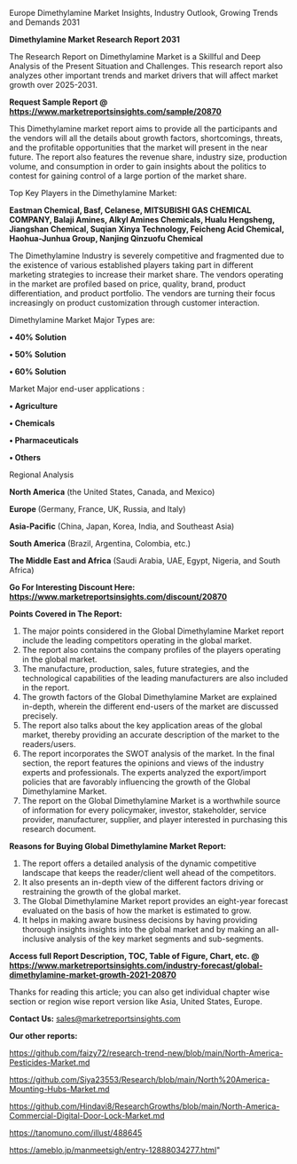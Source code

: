  Europe Dimethylamine Market Insights, Industry Outlook, Growing Trends and Demands 2031

<strong>Dimethylamine Market Research Report 2031</strong>

The Research Report on Dimethylamine Market is a Skillful and Deep Analysis of the Present Situation and Challenges. This research report also analyzes other important trends and market drivers that will affect market growth over 2025-2031.

<strong>Request Sample Report @ <a href=https://www.marketreportsinsights.com/sample/20870>https://www.marketreportsinsights.com/sample/20870</a></strong>

This Dimethylamine market report aims to provide all the participants and the vendors will all the details about growth factors, shortcomings, threats, and the profitable opportunities that the market will present in the near future. The report also features the revenue share, industry size, production volume, and consumption in order to gain insights about the politics to contest for gaining control of a large portion of the market share.

Top Key Players in the Dimethylamine Market:

<strong>Eastman Chemical, Basf, Celanese, MITSUBISHI GAS CHEMICAL COMPANY, Balaji Amines, Alkyl Amines Chemicals, Hualu Hengsheng, Jiangshan Chemical, Suqian Xinya Technology, Feicheng Acid Chemical, Haohua-Junhua Group, Nanjing Qinzuofu Chemical</strong>

The Dimethylamine Industry is severely competitive and fragmented due to the existence of various established players taking part in different marketing strategies to increase their market share. The vendors operating in the market are profiled based on price, quality, brand, product differentiation, and product portfolio. The vendors are turning their focus increasingly on product customization through customer interaction.

Dimethylamine Market Major Types are:

<strong>• 40% Solution

• 50% Solution

• 60% Solution</strong>

Market Major end-user applications :

<strong>• Agriculture

• Chemicals

• Pharmaceuticals

• Others</strong>

Regional Analysis

</u><strong><b>North America</b></strong> (the United States, Canada, and Mexico)

<strong><b>Europe </b></strong>(Germany, France, UK, Russia, and Italy)

<strong><b>Asia-Pacific</b></strong> (China, Japan, Korea, India, and Southeast Asia)

<strong><b>South America</b></strong> (Brazil, Argentina, Colombia, etc.)

<strong><b>The Middle East and Africa</b></strong> (Saudi Arabia, UAE, Egypt, Nigeria, and South Africa)

<strong>Go For Interesting Discount Here: <a href=https://www.marketreportsinsights.com/discount/20870>https://www.marketreportsinsights.com/discount/20870</a></strong>

<strong>Points Covered in The Report:</strong>
<ol>
  <li>The major points considered in the Global Dimethylamine Market report include the leading competitors operating in the global market.</li>
  <li>The report also contains the company profiles of the players operating in the global market.</li>
  <li>The manufacture, production, sales, future strategies, and the technological capabilities of the leading manufacturers are also included in the report.</li>
  <li>The growth factors of the Global Dimethylamine Market are explained in-depth, wherein the different end-users of the market are discussed precisely.</li>
  <li>The report also talks about the key application areas of the global market, thereby providing an accurate description of the market to the readers/users.</li>
  <li>The report incorporates the SWOT analysis of the market. In the final section, the report features the opinions and views of the industry experts and professionals. The experts analyzed the export/import policies that are favorably influencing the growth of the Global Dimethylamine Market.</li>
  <li>The report on the Global Dimethylamine Market is a worthwhile source of information for every policymaker, investor, stakeholder, service provider, manufacturer, supplier, and player interested in purchasing this research document.</li>
</ol>
<strong>Reasons for Buying Global Dimethylamine Market Report:</strong>

<ol>
  <li>The report offers a detailed analysis of the dynamic competitive landscape that keeps the reader/client well ahead of the competitors.</li>
  <li>It also presents an in-depth view of the different factors driving or restraining the growth of the global market.</li>
  <li>The Global Dimethylamine Market report provides an eight-year forecast evaluated on the basis of how the market is estimated to grow.</li>
  <li>It helps in making aware business decisions by having providing thorough insights insights into the global market and by making an all-inclusive analysis of the key market segments and sub-segments.</li>
</ol>
<strong>Access full Report Description, TOC, Table of Figure, Chart, etc. @ <a href=https://www.marketreportsinsights.com/industry-forecast/global-dimethylamine-market-growth-2021-20870>https://www.marketreportsinsights.com/industry-forecast/global-dimethylamine-market-growth-2021-20870</a></strong>


Thanks for reading this article; you can also get individual chapter wise section or region wise report version like Asia, United States, Europe.

<strong>Contact Us:</strong>
sales@marketreportsinsights.com

<strong>Our other reports:</strong>

<a href=https://github.com/faizy72/research-trend-new/blob/main/North-America-Pesticides-Market.md>https://github.com/faizy72/research-trend-new/blob/main/North-America-Pesticides-Market.md</a>

<a href=https://github.com/Siya23553/Research/blob/main/North%20America-Mounting-Hubs-Market.md>https://github.com/Siya23553/Research/blob/main/North%20America-Mounting-Hubs-Market.md</a>

<a href=https://github.com/Hindavi8/ResearchGrowths/blob/main/North-America-Commercial-Digital-Door-Lock-Market.md>https://github.com/Hindavi8/ResearchGrowths/blob/main/North-America-Commercial-Digital-Door-Lock-Market.md</a>

<a href=https://tanomuno.com/illust/488645>https://tanomuno.com/illust/488645</a>

<a href=https://ameblo.jp/manmeetsigh/entry-12888034277.html>https://ameblo.jp/manmeetsigh/entry-12888034277.html</a>"
